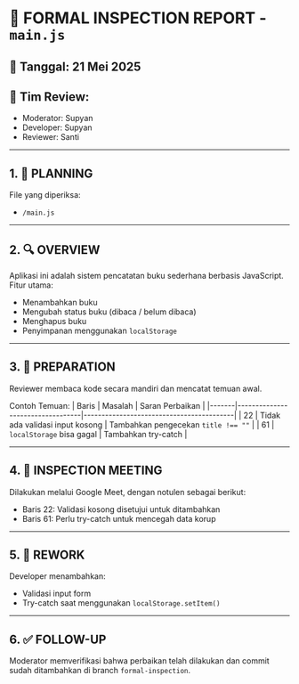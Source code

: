 # 🧪 FORMAL INSPECTION REPORT - `main.js`

## 📅 Tanggal: 21 Mei 2025  
## 👥 Tim Review:
- Moderator: Supyan
- Developer: Supyan
- Reviewer: Santi

---

## 1. 📝 PLANNING
File yang diperiksa:
- `/main.js`

---

## 2. 🔍 OVERVIEW
Aplikasi ini adalah sistem pencatatan buku sederhana berbasis JavaScript. Fitur utama:
- Menambahkan buku
- Mengubah status buku (dibaca / belum dibaca)
- Menghapus buku
- Penyimpanan menggunakan `localStorage`

---

## 3. 📖 PREPARATION
Reviewer membaca kode secara mandiri dan mencatat temuan awal.

Contoh Temuan:
| Baris | Masalah                         | Saran Perbaikan                          |
|-------|----------------------------------|------------------------------------------|
| 22    | Tidak ada validasi input kosong | Tambahkan pengecekan `title !== ""`      |
| 61    | `localStorage` bisa gagal       | Tambahkan try-catch                      |

---

## 4. 🔎 INSPECTION MEETING
Dilakukan melalui Google Meet, dengan notulen sebagai berikut:
- Baris 22: Validasi kosong disetujui untuk ditambahkan
- Baris 61: Perlu try-catch untuk mencegah data korup

---

## 5. 🔧 REWORK
Developer menambahkan:
- Validasi input form
- Try-catch saat menggunakan `localStorage.setItem()`

---

## 6. ✅ FOLLOW-UP
Moderator memverifikasi bahwa perbaikan telah dilakukan dan commit sudah ditambahkan di branch `formal-inspection`.

